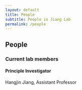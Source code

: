 ```yaml
---
layout: default
title: People
subtitle: People in Jiang Lab
permalink: /people
---
```


## People

### Current lab members

#### Principle Investigator
Hangjin Jiang, Assistant Professor
####
